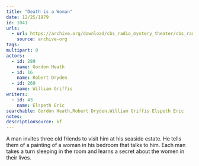```yaml
---
title: "Death is a Woman"
date: 12/25/1979
id: 1041
urls: 
  - url: https://archive.org/download/cbs_radio_mystery_theater/cbs_radio_mystery_theater-1001-1050.zip/cbs_radio_mystery_theater-1001-1050%2Fcbsrmt_1041_death_is_a_woman.mp3
    source: archive-org
tags: 
multipart: 0
actors:  
  - id: 289
    name: Gordon Heath  
  - id: 16
    name: Robert Dryden  
  - id: 269
    name: William Griffis
writers:  
  - id: 43
    name: Elspeth Eric
searchable: Gordon Heath,Robert Dryden,William Griffis Elspeth Eric
notes: 
descriptionSource: kf
---
```

A man invites three old friends to visit him at his seaside estate. He tells them of a painting of a woman in his bedroom that talks to him. Each man takes a turn sleeping in the room and learns a secret about the women in their lives.